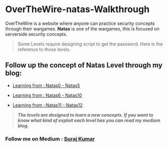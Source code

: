 # OverTheWire-natas-Walkthrough
OverTheWire is a website where anyone can practice security concepts through their wargames. **Natas** is one of the wargames, this is focused on serverside security concepts.
> Some Levels require designing script to get the password. Here is the reference to those levels.

## Follow up the concept of Natas Level through my blog:

- [Learning from : Natas0 - Natas5](https://medium.com/@suraj27/learning-otw-natas0-natas5-2e6dfdab9c4a "Learning OTW : Natas0 — Natas5")

- [Learning from : Natas6 - Natas10](https://medium.com/@suraj27/learning-otw-natas6-natas10-cfbf629efbb2 "Learning OTW : Natas6 — Natas10")

- [Learning from : Natas11 - Natas12](https://medium.com/@suraj27/learning-otw-natas11-natas12-81b2e059a81e "Learning OTW : Natas11 — Natas12")

> ***The levels are designed to learn a new concepts. If you want to know what kind of exploit each level has you can read my medium blog.***
### Follow me on Medium : [Suraj Kumar](https://medium.com/@suraj27 "Suraj - Medium Profile")
